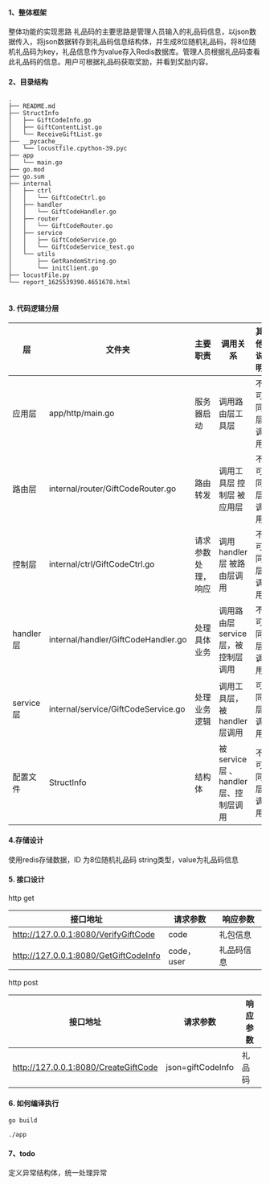 
#### 1、整体框架
整体功能的实现思路
礼品码的主要思路是管理人员输入的礼品码信息，以json数据传入，将json数据转存到礼品码信息结构体，并生成8位随机礼品码，将8位随机礼品码为key，礼品信息作为value存入Redis数据库。管理人员根据礼品码查看此礼品码的信息。用户可根据礼品码获取奖励，并看到奖励内容。

#### 2、目录结构
```
.
├── README.md
├── StructInfo
│   ├── GiftCodeInfo.go
│   ├── GiftContentList.go
│   └── ReceiveGiftList.go
├── __pycache__
│   └── locustfile.cpython-39.pyc
├── app
│   └── main.go
├── go.mod
├── go.sum
├── internal
│   ├── ctrl
│   │   └── GiftCodeCtrl.go
│   ├── handler
│   │   └── GiftCodeHandler.go
│   ├── router
│   │   └── GiftCodeRouter.go
│   ├── service
│   │   ├── GiftCodeService.go
│   │   └── GiftCodeService_test.go
│   └── utils
│       ├── GetRandomString.go
│       └── initClient.go
├── locustFile.py
└── report_1625539390.4651678.html


```

#### 3. 代码逻辑分层



|层|文件夹|主要职责|调用关系|其他说明|
| ------------ | ------------ | ------------ | ------------ | ------------ |
|应用层 |app/http/main.go  |服务器启动 |调用路由层工具层   |不可同层调用
|路由层 |internal/router/GiftCodeRouter.go  |路由转发 | 调用工具层 控制层 被应用层   |不可同层调用
|控制层 |internal/ctrl/GiftCodeCtrl.go  |请求参数处理，响应 | 调用handler层 被路由层调用    |不可同层调用
|handler层 |internal/handler/GiftCodeHandler.go  |处理具体业务 | 调用路由层service层，被控制层调用    |不可同层调用
|service层   |internal/service/GiftCodeService.go  |处理业务逻辑 | 调用工具层，被handler层调用    |可同层调用
| 配置文件 |StructInfo  |结构体 | 被service层 、handler层、控制层调用   |不可同层调用

#### 4.存储设计

使用redis存储数据，ID 为8位随机礼品码 string类型，value为礼品码信息

#### 5. 接口设计

http get

   | 接口地址  |  请求参数 |  响应参数|
   | ------------ | ------------ | ------------ |
   |  http://127.0.0.1:8080/VerifyGiftCode |  code |   礼包信息|
   | http://127.0.0.1:8080/GetGiftCodeInfo  |  code，user | 礼品码信息  |

http post

   | 接口地址  |  请求参数 |  响应参数|
   | ------------ | ------------ | ------------ |
   |  http://127.0.0.1:8080/CreateGiftCode |  json=giftCodeInfo |   礼品码|
#### 6. 如何编译执行 

`
go build
`

`
./app
`

#### 7、todo

定义异常结构体，统一处理异常


